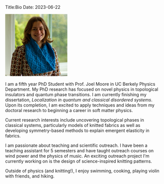 Title:Bio
Date: 2023-06-22

<img src="lizzy-nanoscarf.jpg" alt="drawing" width="200"/>

I am a fifth year PhD Student with Prof. Joel Moore in UC Berkely Physics Department. My PhD research has focused on novel physics in topological insulators and quantum phase transitions. I am currently finishing my dissertation, *Localization in quantum and classical disordered systems*.  Upon its completion, I am excited to apply techniques and ideas from my doctoral research to beginning a career in soft matter physics.

Current research interests include uncovering topological phases in classical systems, particularly models of knitted fabrics as well as developing symmetry-based methods to explain emergent elasticity in fabrics.

I am passionate about teaching and scientific outreach.  I have been a teaching assistant for 5 semesters and have taught outreach courses on wind power and the physics of music.  An exciting outreach project I'm currently working on is the design of science-inspired knitting patterns.

Outside of physics (and knitting!), I enjoy swimming, cooking, playing violin with friends, and hiking.




